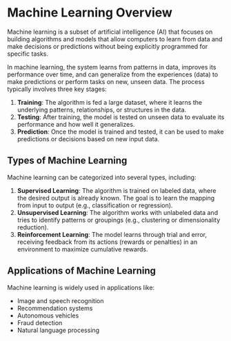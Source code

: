 # Machine Learning Overview

Machine learning is a subset of artificial intelligence (AI) that focuses on building algorithms and models that allow computers to learn from data and make decisions or predictions without being explicitly programmed for specific tasks.

In machine learning, the system learns from patterns in data, improves its performance over time, and can generalize from the experiences (data) to make predictions or perform tasks on new, unseen data. The process typically involves three key stages:

1. **Training**: The algorithm is fed a large dataset, where it learns the underlying patterns, relationships, or structures in the data.
2. **Testing**: After training, the model is tested on unseen data to evaluate its performance and how well it generalizes.
3. **Prediction**: Once the model is trained and tested, it can be used to make predictions or decisions based on new input data.

## Types of Machine Learning

Machine learning can be categorized into several types, including:

1. **Supervised Learning**: The algorithm is trained on labeled data, where the desired output is already known. The goal is to learn the mapping from input to output (e.g., classification or regression).
2. **Unsupervised Learning**: The algorithm works with unlabeled data and tries to identify patterns or groupings (e.g., clustering or dimensionality reduction).
3. **Reinforcement Learning**: The model learns through trial and error, receiving feedback from its actions (rewards or penalties) in an environment to maximize cumulative rewards.

## Applications of Machine Learning

Machine learning is widely used in applications like:
- Image and speech recognition
- Recommendation systems
- Autonomous vehicles
- Fraud detection
- Natural language processing
